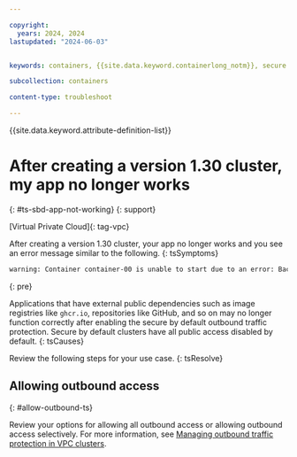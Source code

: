 ```yaml
---

copyright: 
  years: 2024, 2024
lastupdated: "2024-06-03"


keywords: containers, {{site.data.keyword.containerlong_notm}}, secure by default, app not working, {{site.data.keyword.containerlong_notm}}, outbound traffic protection, 4.15, 1.30

subcollection: containers

content-type: troubleshoot

---
```


{{site.data.keyword.attribute-definition-list}}


# After creating a version 1.30 cluster, my app no longer works
{: #ts-sbd-app-not-working}
{: support}

[Virtual Private Cloud]{: tag-vpc}

After creating a version 1.30 cluster, your app no longer works and you see an error message similar to the following.
{: tsSymptoms}

```sh
warning: Container container-00 is unable to start due to an error: Back-off pulling image "registry.redhat.io/rhel8/support-tools"
```
{: pre}


Applications that have external public dependencies such as image registries like `ghcr.io`, repositories like GitHub, and so on may no longer function correctly after enabling the secure by default outbound traffic protection. Secure by default clusters have all public access disabled by default.
{: tsCauses}


Review the following steps for your use case.
{: tsResolve}

## Allowing outbound access
{: #allow-outbound-ts}

Review your options for allowing all outbound access or allowing outbound access selectively. For more information, see [Managing outbound traffic protection in VPC clusters](/docs/containers?topic=containers-sbd-allow-outbound).

